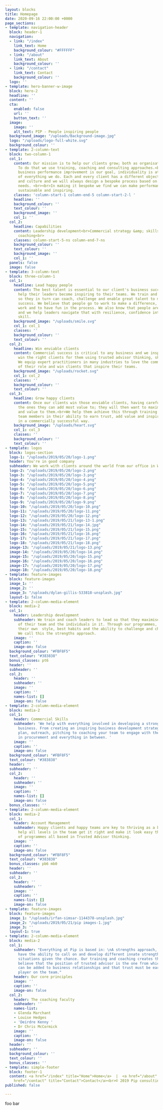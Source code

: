 ```yaml
---
layout: blocks
title: Homepage
date: 2020-09-16 22:00:00 +0000
page_sections:
- template: navigation-header
  block: header-1
  navigation:
  - link: "/index"
    link_text: Home
    background_colour: "#FFFFFF"
  - link: "/about"
    link_text: About
    background_colour: ''
  - link: "/contact"
    link_text: Contact
    background_colour: ''
  logo: ''
- template: hero-banner-w-image
  block: hero-2
  headline: ''
  content: ''
  cta:
    enabled: false
    url: ''
    button_text: ''
  image:
    image: ''
    alt_text: PIP - People inspiring people
  background_image: "/uploads/Background-image.jpg"
  logo: "/uploads/logo-full-white.svg"
  background_colour: ''
- template: 2-column-text
  block: two-column-1
  col_1:
    content: Our mission is to help our clients grow; both as organisations and individuals.
      To do that we use training, coaching and consulting approaches.<br><br>While
      business performance improvement is our goal, individuality is at the heart
      of everything we do. Each and every client has a different objective, situation
      and culture and we will always design a bespoke process based on each team's
      needs. <br><br>In making it bespoke we find we can make performance improvements
      sustainable and inspiring.
    classes: 'column-start-1 column-end-5 column-start-2-l '
    headline: ''
    background_colour: ''
    text_colour: ''
    background_image: ''
    col_1: ''
  col_2:
    headline: Capabilities
    content: Leadership development<br>Commercial strategy &amp; skills development<br>Executive
      coaching<br>
    classes: column-start-5-ns column-end-7-ns
    background_colour: ''
    text_colour: ''
    background_image: ''
    col_1: ''
  panels: false
  image: false
- template: 3-column-text
  block: three-column-1
  col_1:
    headline: Lead happy people
    content: The best talent is essential to our client's business success and we
      help their leaders become inspiring to their teams. We train and coach leaders
      so they in turn can coach, challenge and enable great talent to maximise their
      success. We believe that people go to work to make a difference, to do great
      work and to have fun in the process. We also know that people are complicated
      and we help leaders navigate that with resilience, confidence intelligence and
      skill.
    background_image: "/uploads/smile.svg"
    col_1: col_1
    classes: ''
    background_colour: ''
    text_colour: ''
  col_2:
    headline: Win enviable clients
    content: Commercial success is critical to any business and we inspire teams to
      win the right clients for them using trusted advisor thinking, skills and habits.
      We equip expert practitioners in many industries to love the commercial elements
      of their role and win clients that inspire their teams.
    background_image: "/uploads/rocket.svg"
    col_1: col_2
    classes: ''
    background_colour: ''
    text_colour: ''
  col_3:
    headline: Grow happy clients
    content: Once our clients win those enviable clients, having carefully chosen
      the ones they can add most value to; they will then want to maximise the work
      and value to them.<br>We help them achieve this through training and coaching
      team members in their ability to earn trust, add value and inspire their clients
      in a commercially successful way.
    background_image: "/uploads/heart.svg"
    col_1: col_3
    classes: ''
    background_colour: ''
    text_colour: ''
- template: logos
  block: logos-section
  logo-1: "/uploads/2019/05/20/logo-1.png"
  header: You're in good company
  subheader: We work with clients around the world from our office in Wiltshire, England
  logo-2: "/uploads/2019/05/20/logo-2.png"
  logo-3: "/uploads/2019/05/20/logo-3.png"
  logo-4: "/uploads/2019/05/20/logo-4.png"
  logo-5: "/uploads/2019/05/20/logo-5.png"
  logo-6: "/uploads/2019/05/20/logo-6.png"
  logo-7: "/uploads/2019/05/20/logo-7.png"
  logo-8: "/uploads/2019/05/20/logo-8.png"
  logo-9: "/uploads/2019/05/20/logo-9.png"
  logo-10: "/uploads/2019/05/20/logo-10.png"
  logo-11: "/uploads/2019/05/20/logo-11.png"
  logo-12: "/uploads/2019/05/20/logo-12.png"
  logo-13: "/uploads/2019/05/21/logo-13-1.png"
  logo-14: "/uploads/2019/05/21/logo-14.jpg"
  logo-15: "/uploads/2019/05/21/logo-15.png"
  logo-16: "/uploads/2019/05/21/logo-16.png"
  logo-17: "/uploads/2019/05/21/logo-17.png"
  logo-18: "/uploads/2019/05/21/logo-18.png"
  image-13: "/uploads/2019/05/21/logo-13.png"
  image-14: "/uploads/2019/05/20/logo-14.png"
  image-15: "/uploads/2019/05/20/logo-15.png"
  image-16: "/uploads/2019/05/20/logo-16.png"
  image-17: "/uploads/2019/05/20/logo-17.png"
  image-18: "/uploads/2019/05/20/logo-18.png"
- template: feature-images
  block: feature-images
  image_1: ''
  image_2: ''
  image_3: "/uploads/dylan-gillis-533818-unsplash.jpg"
  layout-1: false
- template: 2-column-media-element
  block: media-2
  col_1:
    header: Leadership development
    subheader: We train and coach leaders to lead so that they maximise the success
      of their team and the individuals in it. Through our programmes, leaders uncover
      their own  style, best habits and the ability to challenge and change positively.
      We call this the strengths approach.
    image: ''
    caption: ''
    image-on: false
  background_colour: "#FBF8F5"
  text_colour: "#383838"
  bonus_classes: pt6
  header: ''
  subheader: ''
  col_2:
    header: ''
    subheader: ''
    image: ''
    caption: ''
    names-list: []
    image-on: false
- template: 2-column-media-element
  block: media-2
  col_1:
    header: Commercial Skills
    subheader: 'We help with everything involved in developing a strong commercial
      business. From creating an inspiring business development strategy and practical
      plan, outreach, pitching to coaching your team to engage with the scary guys
      in procurement and everything in between. '
    image: ''
    caption: ''
    image-on: false
  background_colour: "#FBF8F5"
  text_colour: "#383838"
  header: ''
  subheader: ''
  col_2:
    header: ''
    subheader: ''
    image: ''
    caption: ''
    names-list: []
    image-on: false
  bonus_classes: ''
- template: 2-column-media-element
  block: media-2
  col_1:
    header: Account Management
    subheader: Happy clients and happy teams are key to thriving as a business.  We
      help all levels in the team get it right and make it look easy though a raft
      of programmes all based in Trusted Advisor thinking.
    image: ''
    caption: ''
    image-on: false
  background_colour: "#FBF8F5"
  text_colour: "#383838"
  bonus_classes: pb6 mb0
  header: ''
  subheader: ''
  col_2:
    header: ''
    subheader: ''
    image: ''
    caption: ''
    names-list: []
    image-on: false
- template: feature-images
  block: feature-images
  image_1: "/uploads/irfan-simsar-1144378-unsplash.jpg"
  image_2: "/uploads/2019/05/21/pip images-1.jpg"
  image_3: ''
  layout-1: true
- template: 2-column-media-element
  block: media-2
  col_1:
    subheader: "Everything at Pip is based in: \nA strengths approach, that people
      have the ability to call on and develop different innate strengths for different
      situations given the chance. Our training and coaching creates that opportunity.\nWe
      believe that the position of trusted advisor is the one from which most value
      can be added to business relationships and that trust must be earned by each
      player on the team."
    header: Our core principles
    image: ''
    caption: ''
    image-on: false
  col_2:
    header: The coaching faculty
    subheader: ''
    names-list:
    - Glenda Marchant
    - Louise Hedges
    - 'Deirdre Kenny '
    - Dr Chris McCormick
    image: ''
    caption: ''
    image-on: false
  header: ''
  subheader: ''
  background_colour: ''
  text_colour: ''
  bonus_classes: ''
- template: simple-footer
  block: footer-1
  content: <a href="/index" title="Home">Home</a>  |  <a href="/about" title="About">About</a>  |  <a
    href="/contact" title="Contact">Contact</a><br>© 2019 Pip consulting
published: false

---
```

foo bar